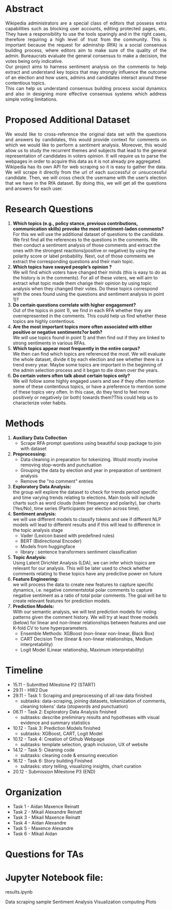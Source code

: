 # Abstract 

<p align="justify">
Wikipedia administrators are a special class of editors that possess extra capabilities such as blocking user accounts, editing protected pages, etc. They have a responsibility to use the tools sparingly and in the right cases, therefore requiring a high level of trust from the community. This is important because the request for adminship (RfA) is a social consensus building process, where editors aim to make sure of the quality of the admin. Bureaucrats evaluate the general consensus to make a decision, the votes being only indicative.<br />
Our project aims to harness sentiment analysis on the comments to help extract and understand key topics that may strongly influence the outcome of an election and how users, admins and candidates interact around these contentious topics.  <br />
This can help us understand consensus building process social dynamics and also in designing more effective consensus systems which address simple voting limitations.
</p>

# Proposed Additional Dataset
<p align="justify">
We would like to cross-reference the original data set with the questions and answers by candidates, this would provide context for comments on which we would like to perform a sentiment analysis. Moreover, this would allow us to study the recurrent themes and subjects that lead to the general representation of candidates in voters opinion. It will require us to parse the webpages in order to acquire this data as it is not already pre aggregated.<br />
Wikipedia has its own API for web scraping so it is easy to gather the data. We will scrape it directly from the url of each successful or unsuccessful candidate. Then, we will cross check the username with the user’s election that we have in the RfA dataset. By doing this, we will get all the questions and answers for each user.
</p>

# Research Questions

1. **Which topics (e.g., policy stance, previous contributions, communication skills) provoke the most sentiment-laden comments?**  
For this we will use the additional dataset of questions to the candidate.
We first find all the references to the questions in the comments. We then conduct a sentiment analysis of those comments and extract the ones with the strongest reactions(positive or negative) by using the polarity score or label probability. Next, out of those comments we extract the corresponding questions and their main topic. 
2. **Which topics have swayed people’s opinion ?**  
We will  find which voters have changed their minds (this is easy to do as the history is in the comments). For all of these voters, we will aim to extract what topic made them change their opinion by using topic analysis when they changed their votes. Do these topics correspond with the ones found using the questions and sentiment analysis in point 1)?
3. **Do certain questions correlate with higher engagement?**  
Out of the topics in point 1), we find in each RFA whether they are overrepresented in the comments. This could help us find whether these topics are highly contentious.  
4. **Are the most important topics more often associated with either positive or negative sentiments?or both?**  
We will use topics found in point 1) and then find out if they are linked to strong sentiments in various RFAs. 
5. **Which topics appear most frequently in the entire corpus?**  
We then can find which topics are referenced the most. We will evaluate the whole dataset, divide it by each election and see whether there is a trend every year. Maybe some topics are important in the beginning of the admin selection process and it began to die down over the years.  
6. **Do certain voters often talk about certain topics only?**  
We will follow some highly engaged users and see if they often mention some of these contentious topics, or have a preference to mention some of these topics very often. In this case, do they tend to feel more positively or negatively (or both) towards them?This could help us to characterize voter habits.


# Methods

1. **Auxiliary Data Collection**
    - Scrape RFA prompt questions using beautiful soup package to join with dataset
2. **Preprocessing:**
    - Data cleaning in preparation for tokenizing. Would mostly involve removing stop-words and punctuation
    - Grouping the data by election and year in preparation of sentiment analysis
    - Remove the "no comment" entries
3. **Exploratory Data Analysis:**  
the group will explore the dataset to check for trends period specific and time varying trends relating to elections. Main tools will include charts such as word clouds (token frequency and polarity), bar charts (Yes/No), time series (Participants per election across time).
4. **Sentiment analysis:**  
we will use different models to classify tokens and see if different NLP models will lead to different results and if this will lead to difference in the topic analysis stage
    - Vader (Lexicon based with predefined rules)
    - BERT (Bidirectional Encoder)
    - Models from huggingface
    - library : sentence transformers sentiment classification
6. **Topic Analysis:**  
Using Latent Dirichlet Analysis (LDA), we can infer which topics are relevant for our analysis. This will be later used to check whether comments relating to these topics have any predictive power on future 
7. **Feature Engineering:**  
we will process the data to create new features to capture specific dynamics, i.e. negative commentstotal polar  comments to capture negative sentiment as a ratio of total polar comments. The goal will be to create relevant features for prediction models. 
8. **Prediction Models:**  
With our semantic analysis, we will test prediction models for voting patterns given the comment history. We will try at least three models (below) for linear and non-linear relationships between features and use K-fold CV to tune hyperparameters. 
    - Ensemble Methods: XGBoost (non-linear non-linear, Black Box)
    - CART Decision Tree (linear & non-linear relationships, Medium interpretability) 
    - Logit Model (Linear relationship, Maximum interpretability) 

# Timeline
- 15.11 - Submitted Milestone P2 (START)
- 29.11 - HW2 Due
- 29.11 - Task 1: Scraping and preprocessing of all raw data finished
    - subtasks: data-scraping, joining datasets, tokenization of comments, cleaning tokens' data (stopwords and punctuation)
- 06.11 - Task 2: Exploratory Data Analysis finished
    - subtasks: describe preliminary results and hypotheses with visual evidence and summary statistics
- 10.12 - Task 3: Prediction Models finished
    - subtasks: XGBoost, CART, Logit Model
- 10.12 - Task 4: Creation of Github Webpage
    - subtasks: template selection, graph inclusion, UX of website
- 14.12 - Task 5: Cleaning code
    - subtasks: cleaning code & ensuring execution
- 16.12 - Task 6: Story building Finished
    - subtasks: story telling, visualizing insights, chart curation
- 20.12 - Submission Milestone P3 (END)

# Organization
- Task 1 - Aidan Maxence Reinatt
- Task 2 - Mikail Alexandre Reinatt
- Task 3 - Mikail Maxence Reinatt
- Task 4 - Aidan Alexandre
- Task 5 - Maxence Alexandre
- Task 6 - Mikail Aidan

# Questions for TAs


# Jupyter Notebook file:
results.ipynb

Data scraping sample
Sentiment Analysis
Visualization computing
Plots
